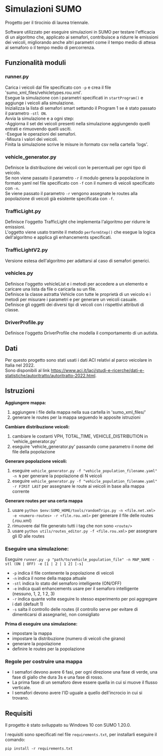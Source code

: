 # Simulazioni SUMO
Progetto per il tirocinio di laurea triennale.

Software utilizzato per eseguire simulazioni in SUMO per testare l'efficacia di un algoritmo che, applicato ai semafori, contribuisce a ridurre le emissioni dei veicoli, migliorando anche altri parametri come il tempo medio di attesa al semaforo o il tempo medio di percorrenza.

## Funzionalità moduli

### runner.py

Carica i veicoli dal file specificato con `-p` e crea il file 'sumo_xml_files/vehicletypes.rou.xml'. <br/>
Esegue la simulazione con i parametri specificati in `startProgram()` e aggiunge i veicoli alla simulazione. <br/>
Inizializza la lista di semafori smart settando il Program 1 se è stato passato il parametro `-stl ON`. <br/>
Avvia la simulazione e a ogni step:<br/>
    -Aggiorna il set dei veicoli presenti nella simulazione aggiungendo quelli entrati e rimuovendo quelli usciti.<br/>
    -Esegue le operazioni dei semafori.<br/>
    -Misura i valori dei veicoli.<br/>
Finita la simulazione scrive le misure in formato csv nella cartella 'logs'.

### vehicle_generator.py

Definisce la distribuzione dei veicoli con le percentuali per ogni tipo di veicolo.<br/>
Se non viene passato il parametro `-r` il modulo genera la popolazione in formato yaml nel file specificato con `-f` con il numero di veicoli specificato con `-n`.<br/>
Se viene passato il parametro `-r` vengono assegnate le routes alla popolazione di veicoli già esistente specificata con `-f`.

### TrafficLight.py

Definisce l'oggetto TrafficLight che implementa l'algoritmo per ridurre le emissioni.<br/>
L'oggetto viene usato tramite il metodo `performStep()` che esegue la logica dell'algoritmo e applica gli enhancements specificati.

### TrafficLightV2.py

Versione estesa dell'algoritmo per adattarsi al caso di semafori generici.

### vehicles.py

Definisce l'oggetto vehicleList e i metodi per accedere a un elemento e caricare una lista da file o caricarla su un file.<br/>
Definisce la classe astratta Vehicle con tutte le proprietà di un veicolo e i metodi per misurare i parametri e per generare un veicoli casuale.<br/>
Definisce gli oggetti dei diversi tipi di veicoli con i rispettivi attributi di classe.<br/>

### DriverProfile.py

Definisce l'oggetto DriverProfile che modella il comportamento di un autista.

## Dati

Per questo progetto sono stati usati i dati ACI relativi al parco veicolare in Italia nel 2022. <br/>
Sono disponibili al link https://www.aci.it/laci/studi-e-ricerche/dati-e-statistiche/autoritratto/autoritratto-2022.html.

## Istruzioni

**Aggiungere mappa:**
1. aggiungere i file della mappa nella sua cartella in 'sumo_xml_files/'
2. generare le routes per la mappa seguendo le apposite istruzioni

**Cambiare distribuzione veicoli:**
1. cambiare le costanti VPH, TOTAL_TIME, VEHICLE_DISTRIBUTION in 'vehicle_generator.py'
2. eseguire 'vehicle_generator.py' passando come parametro il nome del file della popolazione

**Generare popolazione veicoli:**
1. eseguire ```vehicle_generator.py -f "vehicle_population_filename.yaml" -n N``` per generare la popolazione di N veicoli
2. eseguire ```vehicle_generator.py -f "vehicle_population_filename.yaml" -r FIRST LAST``` per assegnare le route ai veicoli in base alla mappa corrente

**Generare routes per una certa mappa**
1. usare ```python $env:SUMO_HOME/tools/randomTrips.py -n <file.net.xml> -e <numero-routes> -r <file.rou.xml>``` per generare il file delle routes (.rou.xml)
2. rimuovere dal file generato tutti i tag che non sono `<route/>`
3. usare ```python utils/routes_editor.py -f <file.rou.xml>``` per assegnare gli ID alle routes

### Eseguire una simulazione:

Eseguire ```runner.py -p "path/to/vehicle_population_file" -n MAP_NAME -stl (ON | OFF) -e [1 | 2 | 1 2] [-s]```
   - ```-p``` indica il file contenente la popolazione di veicoli
   - ```-n``` indica il nome della mappa attuale
   - ```-stl``` indica lo stato del semaforo intelligente (ON/OFF)
   - ```-e``` indica quali enhancements usare per il semaforo intelligente (nessuno, 1, 2, 1 2, 3)
   - ```-r``` indica quante volte eseguire lo stesso esperimento per poi aggregare i dati (default 1)
   - ```-s``` salta il controllo delle routes (il controllo serve per evitare di dimenticarsi di assegnarle), non consigliato

**Prima di eseguire una simulazione:**
- impostare la mappa
- impostare la distribuzione (numero di veicoli che girano)
- generare la popolazione
- definire le routes per la popolazione

### Regole per costruire una mappa

- I semafori devono avere 6 fasi, per ogni direzione una fase di verde, una fase di giallo che dura 3s e una fase di rosso. 
- La prima fase di un semaforo deve essere quella in cui si muove il flusso verticale. 
- I semafori devono avere l'ID uguale a quello dell'incrocio in cui si trovano.

## Requisiti

Il progetto è stato sviluppato su Windows 10 con SUMO 1.20.0.

I requisiti sono specificati nel file `requirements.txt`, per installarli eseguire il comando:

```
pip install -r requirements.txt
```
